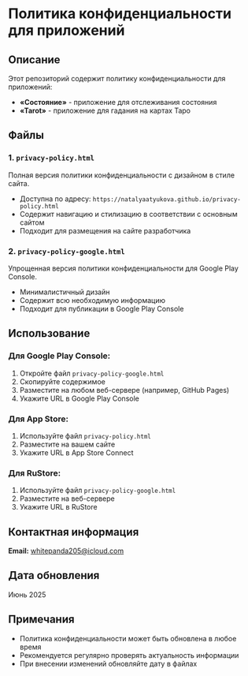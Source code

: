 # Политика конфиденциальности для приложений

## Описание

Этот репозиторий содержит политику конфиденциальности для приложений:
- **«Состояние»** - приложение для отслеживания состояния
- **«Tarot»** - приложение для гадания на картах Таро

## Файлы

### 1. `privacy-policy.html`
Полная версия политики конфиденциальности с дизайном в стиле сайта.
- Доступна по адресу: `https://natalyaatyukova.github.io/privacy-policy.html`
- Содержит навигацию и стилизацию в соответствии с основным сайтом
- Подходит для размещения на сайте разработчика

### 2. `privacy-policy-google.html`
Упрощенная версия политики конфиденциальности для Google Play Console.
- Минималистичный дизайн
- Содержит всю необходимую информацию
- Подходит для публикации в Google Play Console

## Использование

### Для Google Play Console:
1. Откройте файл `privacy-policy-google.html`
2. Скопируйте содержимое
3. Разместите на любом веб-сервере (например, GitHub Pages)
4. Укажите URL в Google Play Console

### Для App Store:
1. Используйте файл `privacy-policy.html`
2. Разместите на вашем сайте
3. Укажите URL в App Store Connect

### Для RuStore:
1. Используйте файл `privacy-policy-google.html`
2. Разместите на веб-сервере
3. Укажите URL в RuStore

## Контактная информация

**Email:** whitepanda205@icloud.com

## Дата обновления

Июнь 2025

## Примечания

- Политика конфиденциальности может быть обновлена в любое время
- Рекомендуется регулярно проверять актуальность информации
- При внесении изменений обновляйте дату в файлах 